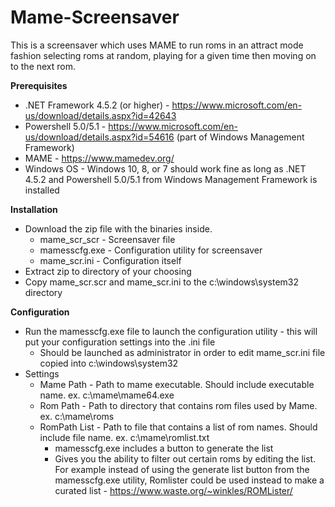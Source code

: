 # Mame-Screensaver
This is a screensaver which uses MAME to run roms in an attract mode fashion selecting roms at random, playing for a given time then moving on to the next rom.
 
**Prerequisites**  
* .NET Framework 4.5.2 (or higher) - https://www.microsoft.com/en-us/download/details.aspx?id=42643  
* Powershell 5.0/5.1 - https://www.microsoft.com/en-us/download/details.aspx?id=54616 (part of Windows Management Framework)
* MAME - https://www.mamedev.org/  
* Windows OS - Windows 10, 8, or 7 should work fine as long as .NET 4.5.2 and Powershell 5.0/5.1 from Windows Management Framework is installed 

**Installation**
* Download the zip file with the binaries inside.  
  * mame_scr_scr - Screensaver file  
  * mamesscfg.exe - Configuration utility for screensaver  
  * mame_scr.ini - Configuration itself
* Extract zip to directory of your choosing
* Copy mame_scr.scr and mame_scr.ini to the c:\windows\system32 directory

**Configuration**  
* Run the mamesscfg.exe file to launch the configuration utility - this will put your configuration settings into the .ini file
  * Should be launched as administrator in order to edit mame_scr.ini file copied into c:\windows\system32
* Settings
  * Mame Path - Path to mame executable.  Should include executable name.  ex. c:\mame\mame64.exe  
  * Rom Path - Path to directory that contains rom files used by Mame.  ex. c:\mame\roms
  * RomPath List - Path to file that contains a list of rom names.  Should include file name. ex. c:\mame\romlist.txt  
    * mamesscfg.exe includes a button to generate the list
    * Gives you the ability to filter out certain roms by editing the list.  For example instead of using the generate list button from the mamesscfg.exe utility, Romlister could be used instead to make a curated list - https://www.waste.org/~winkles/ROMLister/
